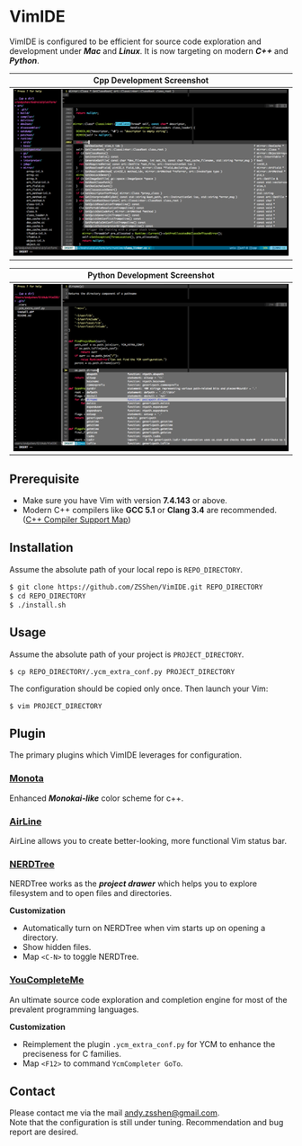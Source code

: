 # **VimIDE**  

VimIDE is configured to be efficient for source code exploration and development under ***Mac*** and ***Linux***. It is now targeting on modern ***C++*** and ***Python***.    


| **Cpp Development Screenshot** |
|---|
| <img src="https://raw.githubusercontent.com/ZSShen/VimIDE/master/.demo/ScreenCppDev.png" width="800px"/> |

| **Python Development Screenshot** |
|---|
| <img src="https://raw.githubusercontent.com/ZSShen/VimIDE/master/.demo/ScreenPythonDev.png" width="800px"/> |

## **Prerequisite**
+ Make sure you have Vim with version **7.4.143** or above.
+ Modern C++ compilers like **GCC 5.1** or **Clang 3.4** are recommended. ([C++ Compiler Support Map])  


## **Installation**
Assume the absolute path of your local repo is `REPO_DIRECTORY`.  
```shell
$ git clone https://github.com/ZSShen/VimIDE.git REPO_DIRECTORY
$ cd REPO_DIRECTORY
$ ./install.sh
```

## **Usage**
Assume the absolute path of your project is `PROJECT_DIRECTORY`.  
```shell
$ cp REPO_DIRECTORY/.ycm_extra_conf.py PROJECT_DIRECTORY
```
The configuration should be copied only once. Then launch your Vim:  
```shell
$ vim PROJECT_DIRECTORY
```

## **Plugin**  
The primary plugins which VimIDE leverages for configuration.  

### [Monota]
Enhanced ***Monokai-like*** color scheme for c++.  

### [AirLine]
AirLine allows you to create better-looking, more functional Vim status bar.  

### [NERDTree]
NERDTree works as the ***project drawer*** which helps you to explore filesystem and to open files and directories.  

**Customization**
  + Automatically turn on NERDTree when vim starts up on opening a directory.  
  + Show hidden files.  
  + Map `<C-N>` to toggle NERDTree.  

### [YouCompleteMe]
An ultimate source code exploration and completion engine for most of the prevalent programming languages.  

**Customization**  
  + Reimplement the plugin `.ycm_extra_conf.py` for YCM to enhance the preciseness for C families.  
  + Map `<F12>` to command `YcmCompleter GoTo`.  


[C++ Compiler Support Map]:http://en.cppreference.com/w/cpp/compiler_support
[Vundle]:https://github.com/VundleVim/Vundle.vim
[Monota]:https://github.com/filfirst/Monota
[NERDTree]:https://github.com/scrooloose/nerdtree
[AirLine]:https://github.com/vim-airline/vim-airline
[YouCompleteMe]:https://github.com/Valloric/YouCompleteMeUse


## **Contact**
Please contact me via the mail andy.zsshen@gmail.com.  
Note that the configuration is still under tuning. Recommendation and bug report are desired.  
